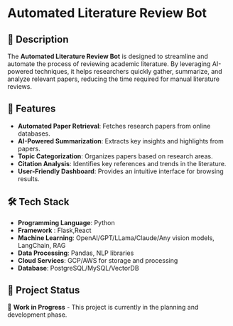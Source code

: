 # Automated Literature Review Bot

## 📌 Description
The **Automated Literature Review Bot** is designed to streamline and automate the process of reviewing academic literature. By leveraging AI-powered techniques, it helps researchers quickly gather, summarize, and analyze relevant papers, reducing the time required for manual literature reviews.

## 🚀 Features
- **Automated Paper Retrieval**: Fetches research papers from online databases.
- **AI-Powered Summarization**: Extracts key insights and highlights from papers.
- **Topic Categorization**: Organizes papers based on research areas.
- **Citation Analysis**: Identifies key references and trends in the literature.
- **User-Friendly Dashboard**: Provides an intuitive interface for browsing results.

## 🛠️ Tech Stack
- **Programming Language**: Python
- **Framework** : Flask,React
- **Machine Learning**: OpenAI/GPT/LLama/Claude/Any vision models, LangChain, RAG
- **Data Processing**: Pandas, NLP libraries
- **Cloud Services**: GCP/AWS for storage and processing
- **Database**: PostgreSQL/MySQL/VectorDB

## 📅 Project Status
🚧 **Work in Progress** - This project is currently in the planning and development phase.
